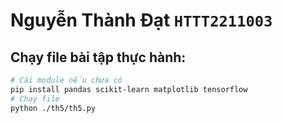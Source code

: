 # Nguyễn Thành Đạt `HTTT2211003`
## Chạy file bài tập thực hành:
```bash
# Cài module nếu chưa có
pip install pandas scikit-learn matplotlib tensorflow
# Chạy file
python ./th5/th5.py
```
